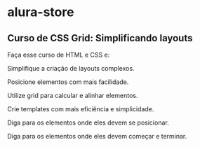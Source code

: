 # alura-store
## Curso de CSS Grid: Simplificando layouts


Faça esse curso de HTML e CSS e:

Simplifique a criação de layouts complexos.

Posicione elementos com mais facilidade.

Utilize grid para calcular e alinhar elementos.

Crie templates com mais eficiência e simplicidade.

Diga para os elementos onde eles devem se posicionar.

Diga para os elementos onde eles devem começar e terminar.
